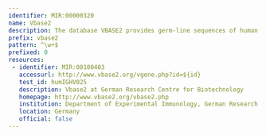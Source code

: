 ```yaml
---
identifier: MIR:00000320
name: Vbase2
description: The database VBASE2 provides germ-line sequences of human and mouse immunoglobulin variable (V) genes.
prefix: vbase2
pattern: ^\w+$
prefixed: 0
resources:
 - identifier: MIR:00100403
   accessurl: http://www.vbase2.org/vgene.php?id=${id}
   test_id: humIGHV025
   description: Vbase2 at German Research Centre for Biotechnology
   homepage: http://www.vbase2.org/vbase2.php
   institution: Department of Experimental Immunology, German Research Centre for Biotechnology, Braunschweig
   location: Germany
   official: false
---
```

